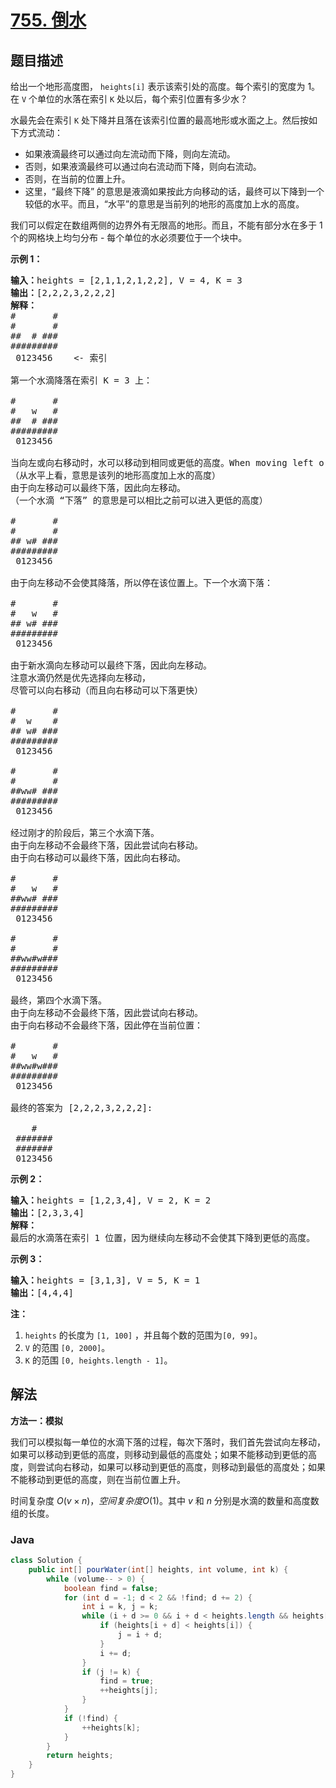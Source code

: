 # [755. 倒水](https://leetcode.cn/problems/pour-water)

## 题目描述

<p>给出一个地形高度图， <code>heights[i]</code> 表示该索引处的高度。每个索引的宽度为 1。在 <code>V</code> 个单位的水落在索引 <code>K</code> 处以后，每个索引位置有多少水？</p>

<p>水最先会在索引 <code>K</code> 处下降并且落在该索引位置的最高地形或水面之上。然后按如下方式流动：</p>

<ul>
	<li>如果液滴最终可以通过向左流动而下降，则向左流动。</li>
	<li>否则，如果液滴最终可以通过向右流动而下降，则向右流动。</li>
	<li>否则，在当前的位置上升。</li>
	<li>这里，“最终下降” 的意思是液滴如果按此方向移动的话，最终可以下降到一个较低的水平。而且，“水平”的意思是当前列的地形的高度加上水的高度。</li>
</ul>

<p>我们可以假定在数组两侧的边界外有无限高的地形。而且，不能有部分水在多于 1 个的网格块上均匀分布 - 每个单位的水必须要位于一个块中。</p>



<p><strong>示例 1：</strong></p>

<pre>
<strong>输入：</strong>heights = [2,1,1,2,1,2,2], V = 4, K = 3
<strong>输出：</strong>[2,2,2,3,2,2,2]
<strong>解释：</strong>
#       #
#       #
##  # ###
#########
 0123456    <- 索引

第一个水滴降落在索引 K = 3 上：

#       #
#   w   #
##  # ###
#########
 0123456    

当向左或向右移动时，水可以移动到相同或更低的高度。When moving left or right, the water can only move to the same level or a lower level.
（从水平上看，意思是该列的地形高度加上水的高度）
由于向左移动可以最终下落，因此向左移动。
（一个水滴 “下落” 的意思是可以相比之前可以进入更低的高度）

#       #
#       #
## w# ###
#########
 0123456    

由于向左移动不会使其降落，所以停在该位置上。下一个水滴下落：

#       #
#   w   #
## w# ###
#########
 0123456  

由于新水滴向左移动可以最终下落，因此向左移动。
注意水滴仍然是优先选择向左移动，
尽管可以向右移动（而且向右移动可以下落更快）

#       #
#  w    #
## w# ###
#########
 0123456  

#       #
#       #
##ww# ###
#########
 0123456  

经过刚才的阶段后，第三个水滴下落。
由于向左移动不会最终下落，因此尝试向右移动。
由于向右移动可以最终下落，因此向右移动。

#       #
#   w   #
##ww# ###
#########
 0123456  

#       #
#       #
##ww#w###
#########
 0123456  

最终，第四个水滴下落。
由于向左移动不会最终下落，因此尝试向右移动。
由于向右移动不会最终下落，因此停在当前位置：

#       #
#   w   #
##ww#w###
#########
 0123456  

最终的答案为 [2,2,2,3,2,2,2]:

    #    
 ####### 
 ####### 
 0123456 
</pre>

<p><strong>示例 2：</strong></p>

<pre>
<strong>输入：</strong>heights = [1,2,3,4], V = 2, K = 2
<strong>输出：</strong>[2,3,3,4]
<strong>解释：</strong>
最后的水滴落在索引 1 位置，因为继续向左移动不会使其下降到更低的高度。
</pre>

<p><strong>示例 3：</strong></p>

<pre>
<strong>输入：</strong>heights = [3,1,3], V = 5, K = 1
<strong>输出：</strong>[4,4,4]
</pre>



<p><strong>注：</strong></p>

<ol>
	<li><code>heights</code> 的长度为 <code>[1, 100]</code> ，并且每个数的范围为<code>[0, 99]</code>。</li>
	<li><code>V</code> 的范围 <code>[0, 2000]</code>。</li>
	<li><code>K</code> 的范围 <code>[0, heights.length - 1]</code>。</li>
</ol>

## 解法

**方法一：模拟**

我们可以模拟每一单位的水滴下落的过程，每次下落时，我们首先尝试向左移动，如果可以移动到更低的高度，则移动到最低的高度处；如果不能移动到更低的高度，则尝试向右移动，如果可以移动到更低的高度，则移动到最低的高度处；如果不能移动到更低的高度，则在当前位置上升。

时间复杂度 $O(v \times n)，空间复杂度 O(1)$。其中 $v$ 和 $n$ 分别是水滴的数量和高度数组的长度。

### **Java**

```java
class Solution {
    public int[] pourWater(int[] heights, int volume, int k) {
        while (volume-- > 0) {
            boolean find = false;
            for (int d = -1; d < 2 && !find; d += 2) {
                int i = k, j = k;
                while (i + d >= 0 && i + d < heights.length && heights[i + d] <= heights[i]) {
                    if (heights[i + d] < heights[i]) {
                        j = i + d;
                    }
                    i += d;
                }
                if (j != k) {
                    find = true;
                    ++heights[j];
                }
            }
            if (!find) {
                ++heights[k];
            }
        }
        return heights;
    }
}
```
